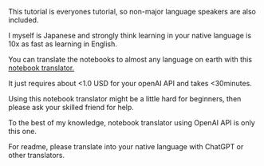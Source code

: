 This tutorial is everyones tutorial, so non-major language speakers are also included.

I myself is Japanese and strongly think learning in your native language is 10x as fast as learning in English.

You can translate the notebooks to almost any language on earth with this [notebook translator.](https://github.com/HayatoHongo/jupyter-translate.git)

It just requires about <1.0 USD for your openAI API and takes <30minutes. 

Using this notebook translator might be a little hard for beginners, 
then please ask your skilled friend for help.

To the best of my knowledge, notebook translator using OpenAI API is only this one.

For readme, please translate into your native language with ChatGPT or other translators.

